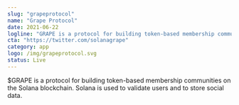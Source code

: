 ```yaml
---
slug: "grapeprotocol"
name: "Grape Protocol"
date: 2021-06-22
logline: "GRAPE is a protocol for building token-based membership communities on the Solana blockchain."
cta: "https://twitter.com/solanagrape"
category: app
logo: /img/grapeprotocol.svg
status: Live
---
```


$GRAPE is a protocol for building token-based membership communities on the Solana blockchain. Solana is used to validate users and to store social data.
